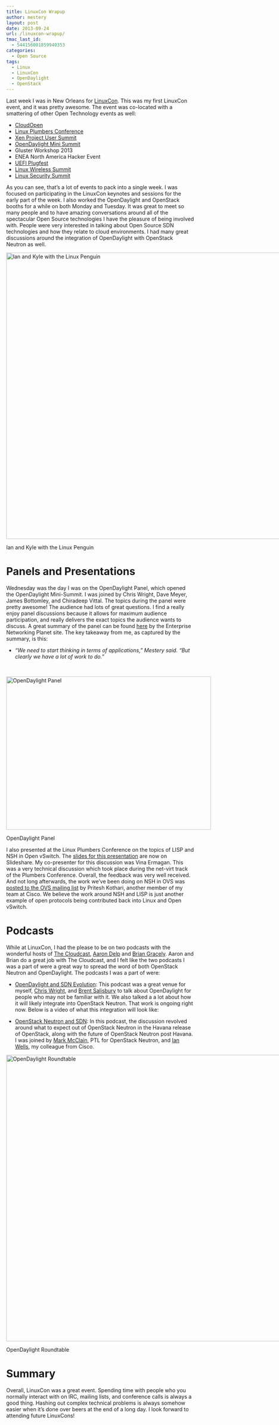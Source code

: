 ```yaml
---
title: LinuxCon Wrapup
author: mestery
layout: post
date: 2013-09-24
url: /linuxcon-wrapup/
tmac_last_id:
  - 544156001859940353
categories:
  - Open Source
tags:
  - Linux
  - LinuxCon
  - OpenDaylight
  - OpenStack
---
```

Last week I was in New Orleans for <a title="LinuxCon" href="http://events.linuxfoundation.org/events/linuxcon-north-america" target="_blank">LinuxCon</a>. This was my first LinuxCon event, and it was pretty awesome. The event was co-located with a smattering of other Open Technology events as well:

  * <a title="CloudOpen" href="http://events.linuxfoundation.org/events/cloudopen-north-america" target="_blank">CloudOpen</a>
  * <a title="Linux Plumbers Conference" href="http://www.linuxplumbersconf.org/2013/" target="_blank">Linux Plumbers Conference</a>
  * <a title="Xen Project User Summit" href="http://events.linuxfoundation.org/events/linuxcon-north-america/program/xen-project-user-summit" target="_blank">Xen Project User Summit</a>
  * <a title="OpenDaylight Mini Summit" href="http://events.linuxfoundation.org/events/cloudopen-north-america/program/opendaylight-mini-summit" target="_blank">OpenDaylight Mini Summit</a>
  * Gluster Workshop 2013
  * ENEA North America Hacker Event
  * <a title="UEFI Plugfest" href="http://www.uefi.org/events/" target="_blank">UEFI Plugfest</a>
  * <a title="Linux Wireless Summit" href="http://wireless.kernel.org/en/developers/Summits/New-Orleans-2013" target="_blank">Linux Wireless Summit</a>
  * <a title="Linux Security Summit" href="http://kernsec.org/wiki/index.php/Linux_Security_Summit_2013" target="_blank">Linux Security Summit</a>

As you can see, that&#8217;s a lot of events to pack into a single week. I was focused on participating in the LinuxCon keynotes and sessions for the early part of the week. I also worked the OpenDaylight and OpenStack booths for a while on both Monday and Tuesday. It was great to meet so many people and to have amazing conversations around all of the spectacular Open Source technologies I have the pleasure of being involved with. People were very interested in talking about Open Source SDN technologies and how they relate to cloud environments. I had many great discussions around the integration of OpenDaylight with OpenStack Neutron as well.

<div id="attachment_511" style="width: 1034px" class="wp-caption aligncenter">
  <a href="http://www.siliconloons.com/wp-content/uploads/2013/09/ian_kyle.jpg"><img class="size-full wp-image-511" alt="Ian and Kyle with the Linux Penguin" src="http://www.siliconloons.com/wp-content/uploads/2013/09/ian_kyle.jpg" width="1024" height="768" /></a>
  
  <p class="wp-caption-text">
    Ian and Kyle with the Linux Penguin
  </p>
</div>

# Panels and Presentations

Wednesday was the day I was on the OpenDaylight Panel, which opened the OpenDaylight Mini-Summit. I was joined by Chris Wright, Dave Meyer, James Bottomley, and Chiradeep Vittal. The topics during the panel were pretty awesome! The audience had lots of great questions. I find a really enjoy panel discussions because it allows for maximum audience participation, and really delivers the exact topics the audience wants to discuss. A great summary of the panel can be found <a title="OpenDaylight Panel Summary" href="http://www.enterprisenetworkingplanet.com/datacenter/linuxcon-is-the-future-of-opendaylight-about-applications.html" target="_blank">here</a> by the Enterprise Networking Planet site. The key takeaway from me, as captured by the summary, is this:

  * *&#8220;We need to start thinking in terms of applications,&#8221; Mestery said. &#8220;But clearly we have a lot of work to do.&#8221;*

&nbsp;

<div id="attachment_514" style="width: 559px" class="wp-caption aligncenter">
  <a href="http://www.siliconloons.com/wp-content/uploads/2013/09/odl_panel.jpg"><img class="size-large wp-image-514" alt="OpenDaylight Panel" src="http://www.siliconloons.com/wp-content/uploads/2013/09/odl_panel-1024x768.jpg" width="549" height="411" /></a>
  
  <p class="wp-caption-text">
    OpenDaylight Panel
  </p>
</div>

I also presented at the Linux Plumbers Conference on the topics of LISP and NSH in Open vSwitch. The <a title="LISP and NSH in OVS" href="http://www.slideshare.net/mestery/lisp-and-nsh-in-open-vswitch" target="_blank">slides for this presentation</a> are now on Slideshare. My co-presenter for this discussion was Vina Ermagan. This was a very technical discussion which took place during the net-virt track of the Plumbers Conference. Overall, the feedback was very well received. And not long afterwards, the work we&#8217;ve been doing on NSH in OVS was <a title="NSH Patches for OVS" href="http://openvswitch.org/pipermail/dev/2013-September/032036.html" target="_blank">posted to the OVS mailing list</a> by Pritesh Kothari, another member of my team at Cisco. We believe the work around NSH and LISP is just another example of open protocols being contributed back into Linux and Open vSwitch.

# Podcasts

While at LinuxCon, I had the please to be on two podcasts with the wonderful hosts of <a title="The CloudCast" href="http://www.thecloudcast.net/" target="_blank">The Cloudcast</a>, <a title="Aaron Delp Twitter" href="http://twitter.com/aarondelp" target="_blank">Aaron Delp</a> and <a title="Brian Gracely" href="http://twitter.com/bgracely" target="_blank">Brian Gracely</a>. Aaron and Brian do a great job with The Cloudcast, and I felt like the two podcasts I was a part of were a great way to spread the word of both OpenStack Neutron and OpenDaylight. The podcasts I was a part of were:

  * <a title="OpenDaylight and SDN Evolution" href="http://www.thecloudcast.net/2013/09/the-cloudcast-105-opendaylight-sdn.html" target="_blank">OpenDaylight and SDN Evolution</a>: This podcast was a great venue for myself, <a title="Chris Wright Twitter" href="https://twitter.com/kernelcdub" target="_blank">Chris Wright</a>, and <a title="Brent Salisbury Twitter" href="https://twitter.com/networkstatic" target="_blank">Brent Salisbury</a> to talk about OpenDaylight for people who may not be familiar with it. We also talked a a lot about how it will likely integrate into OpenStack Neutron. That work is ongoing right now. Below is a video of what this integration will look like:



  * <a title="OpenStack Neutron and SDN" href="http://www.thecloudcast.net/2013/09/the-cloudcast-108-openstack-neutron-and.html" target="_blank">OpenStack Neutron and SDN</a>: In this podcast, the discussion revolved around what to expect out of OpenStack Neutron in the Havana release of OpenStack, along with the future of OpenStack Neutron post Havana. I was joined by <a title="Mark McClain Twitter" href="https://twitter.com/gtwmm" target="_blank">Mark McClain</a>, PTL for OpenStack Neutron, and <a title="Ian Wells Twitter" href="https://twitter.com/lan_wan_ian" target="_blank">Ian Wells</a>, my colleague from Cisco.

<div id="attachment_516" style="width: 1034px" class="wp-caption aligncenter">
  <a href="http://www.siliconloons.com/wp-content/uploads/2013/09/odl_convo.jpg"><img class="size-full wp-image-516" alt="OpenDaylight Roundtable" src="http://www.siliconloons.com/wp-content/uploads/2013/09/odl_convo.jpg" width="1024" height="768" /></a>
  
  <p class="wp-caption-text">
    OpenDaylight Roundtable
  </p>
</div>

# Summary

Overall, LinuxCon was a great event. Spending time with people who you normally interact with on IRC, mailing lists, and conference calls is always a good thing. Hashing out complex technical problems is always somehow easier when it&#8217;s done over beers at the end of a long day. I look forward to attending future LinuxCons!